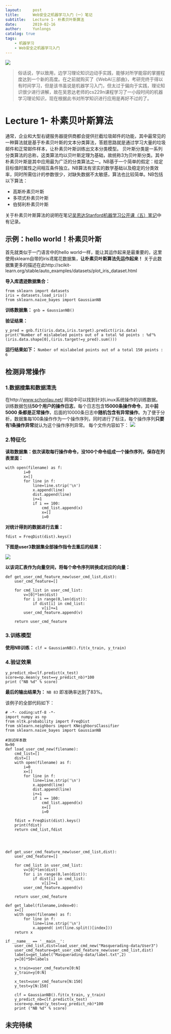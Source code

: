 ```yaml
---
layout:     post
title:      Web安全之机器学习入门（一）笔记
subtitle:   Lecture 1- 朴素贝叶斯算法
date:       2019-02-16 
author:     Yunlongs
catalog: true
tags:
    - 机器学习
    - Web安全之机器学习入门
---
```


![](https://yunlongs-1253041399.cos.ap-chengdu.myqcloud.com/WebAI/1.jpg)

>俗话说，学以致用，边学习理论知识边动手实践，能够对所学能容的掌握程度达到一个新的高度。在之前就购买了《WebAI三部曲》，考研完终于得以有时间学习，但是该书虽说是机器学习入门，但太过于偏向于实践，理论知识很少进行讲解，故在吴恩达老师的cs229n课程学习了一小段时间的机器学习理论知识，现在根据此书对所学知识进行应用是再好不过的了。

# Lecture 1- 朴素贝叶斯算法
通常，企业和大型右键服务器提供商都会提供拦截垃圾邮件的功能，其中最常见的一种算法就是基于朴素贝叶斯的文本分类算法，答题思路就是通过学习大量的垃圾邮件和正常邮件样本，让朴素贝叶斯训练出文本分类模型。
贝叶斯分类是一系列分类算法的总称，这类算法均以贝叶斯定理为基础，故统称3为贝叶斯分类。其中朴素贝叶斯是其中应用最为广泛的分类算法之一。NB基于一个简单的假定：给定目标值时属性之间相互条件独立。NB算法有坚实的数学基础以及稳定的分类效率，同时所需估计的参数很少，对缺失数据不太敏感，算法也比较简单。NB包括以下算法：
- 高斯朴素贝叶斯
- 多项式朴素贝叶斯
- 伯努利朴素贝叶斯

关于朴素贝叶斯算法的说明在笔记[吴恩达Stanford机器学习公开课（五）笔记](https://yunlongs.cn/2019/02/03/ML-NOTE-5/)中有记录。

## 示例：hello world！朴素贝叶斯

首先就类似于一门语言中的hello world一样，能让其运作起来是最重要的，这里使用sklearn自带的iris鸢尾花数据集，**让朴素贝叶斯算法先运作起来！**
关于此数据集更多的描述在此http://scikit-learn.org/stable/auto_examples/datasets/plot_iris_dataset.html

**导入库遗迹数据集合：**
```
from sklearn import datasets
iris = datasets.load_iris()
from sklearn.naive_bayes import GaussianNB
```

**训练数据集：**
`gnb = GaussianNB()`

**验证结果：**
```
y_pred = gnb.fit(iris.data,iris.target).predict(iris.data)
print("Number of mislabeled points out of a total %d points : %d"%(iris.data.shape[0],(iris.target!=y_pred).sum()))
```
**运行结果如下：**
`Number of mislabeled points out of a total 150 points : 6`


## 检测异常操作
### 1.数据搜集和数据清洗
在http://www.schonlau.net/ 网站中可以找到针对Linux系统操作的训练数据。
训练数据包括**50个用户的操作日志**，每个日志包含**15000条操作命令**，其中**前5000 条都是正常操作**，后面的10000条日志中**随机包含有异常操作**。为了便于分析，数据集每100条操作作为一个操作序列，同时进行了标注，每个操作序列**只要有1条操作异常**就认为这个操作序列异常。
每个文件内容如下：
![](https://yunlongs-1253041399.cos.ap-chengdu.myqcloud.com/WebAI/2.jpg)



### 2.特征化
**读取数据集：依次读取每行操作命令，没100个命令组成一个操作序列，保存在列表里面：**
```
with open(filename) as f:
        i=0
        x=[]
        for line in f:
            line=line.strip('\n')
            x.append(line)
            dist.append(line)
            i+=1
            if i == 100:
                cmd_list.append(x)
                x=[]
                i=0
```

**对统计得到的数据进行去重：**
```
fdist = FreqDist(dist).keys()
```

**下图是user3数据集全部操作指令去重后的结果：**

![](https://yunlongs-1253041399.cos.ap-chengdu.myqcloud.com/WebAI/3.jpg)

**以该词汇表作为向量空间，将每个命令序列转换成对应的向量：**
```
def get_user_cmd_feature_new(user_cmd_list,dist):
    user_cmd_feature=[]

    for cmd_list in user_cmd_list:
        v=[0]*len(dist)
        for i in range(0,len(dist)):
            if dist[i] in cmd_list:
                v[i]+=1
        user_cmd_feature.append(v)

    return user_cmd_feature
```

### 3.训练模型
 
**使用NB训练：** 
`clf = GaussianNB().fit(x_train, y_train)`


### 4.验证效果
```
y_predict_nb=clf.predict(x_test)
score=np.mean(y_test==y_predict_nb)*100
print ("NB %d" % score)
```

**最后的输出结果为：**
`NB 83`
即准确率达到了83%。

该例子的全部代码如下：
```
# -*- coding:utf-8 -*-
import numpy as np
from nltk.probability import FreqDist
from sklearn.neighbors import KNeighborsClassifier
from sklearn.naive_bayes import GaussianNB

#测试样本数
N=90
def load_user_cmd_new(filename):
    cmd_list=[]
    dist=[]
    with open(filename) as f:
        i=0
        x=[]
        for line in f:
            line=line.strip('\n')
            x.append(line)
            dist.append(line)
            i+=1
            if i == 100:
                cmd_list.append(x)
                x=[]
                i=0

    fdist = FreqDist(dist).keys()
    print(fdist)
    return cmd_list,fdist




def get_user_cmd_feature_new(user_cmd_list,dist):
    user_cmd_feature=[]

    for cmd_list in user_cmd_list:
        v=[0]*len(dist)
        for i in range(0,len(dist)):
            if dist[i] in cmd_list:
                v[i]+=1
        user_cmd_feature.append(v)

    return user_cmd_feature

def get_label(filename,index=0):
    x=[]
    with open(filename) as f:
        for line in f:
            line=line.strip('\n')
            x.append( int(line.split()[index]))
    return x

if __name__ == '__main__':
    user_cmd_list,dist=load_user_cmd_new("Masquerading-data/User3")
    user_cmd_feature=get_user_cmd_feature_new(user_cmd_list,dist)
    labels=get_label("Masquerading-data/label.txt",2)
    y=[0]*50+labels

    x_train=user_cmd_feature[0:N]
    y_train=y[0:N]

    x_test=user_cmd_feature[N:150]
    y_test=y[N:150]

    clf = GaussianNB().fit(x_train, y_train)
    y_predict_nb=clf.predict(x_test)
    score=np.mean(y_test==y_predict_nb)*100
    print ("NB %d" % score)
```
## 未完待续
